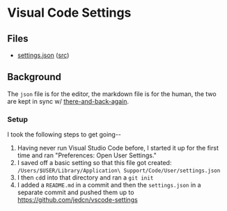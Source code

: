 # Visual Code Settings

## Files

* [settings.json](./settings.json.md) ([src](./settings.json]))

## Background

The `json` file is for the editor, the markdown file is for the human,
the two are kept in sync w/ [there-and-back-again].

[there-and-back-again]: https://github.com/jedcn/there-and-back-again

### Setup

I took the following steps to get going--

1. Having never run Visual Studio Code before, I started it up for the
   first time and ran "Preferences: Open User Settings."
2. I saved off a basic setting so that this file got created:
   `/Users/$USER/Library/Application\ Support/Code/User/settings.json`
3. I then `cd`d into that directory and ran a `git init`
4. I added a `README.md` in a commit and then the `settings.json` in a
   separate commit and pushed them up to https://github.com/jedcn/vscode-settings
